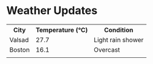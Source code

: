 # Weather Updates

<!-- WEATHER-UPDATE-START -->
<table><tr><th>City</th><th>Temperature (°C)</th><th>Condition</th></tr><tr><td>Valsad</td><td>27.7</td><td>Light rain shower</td></tr><tr><td>Boston</td><td>16.1</td><td>Overcast</td></tr><tr><td></td><td></td><td></td></tr></table>
<!-- WEATHER-UPDATE-END -->
